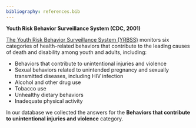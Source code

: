 ```yaml
---
bibliography: references.bib
---
```


**Youth Risk Behavior Surveillance System (CDC, 2001)**

[The Youth Risk Behavior Surveillance System (YRBSS)](https://www.cdc.gov/mmwr/preview/mmwrhtml/ss5104a1.htm) monitors six categories of health-related behaviors that contribute to the leading causes of death and disability among youth and adults, including:

* Behaviors that contribute to unintentional injuries and violence
* Sexual behaviors related to unintended pregnancy and sexually transmitted diseases, including HIV infection
* Alcohol and other drug use
* Tobacco use
* Unhealthy dietary behaviors
* Inadequate physical activity

In our database we collected the answers for the **Behaviors that contribute to unintentional injuries and violence** category.
